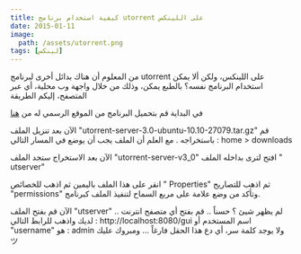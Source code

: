 ```yaml
---
title: كيفية استخدام برنامج utorrent على اللينكس
date: 2015-01-11
image:
  path: /assets/utorrent.png
tags: [لينكس]
---
```



من المعلوم أن هناك بدائل أخرى لبرنامج utorrent على اللينكس، ولكن ألا يمكن استخدام البرنامج نفسه؟ بالطبع يمكن، وذلك من خلال واجهة وب محلية، أي عبر المتصفح، إليكم الطريقة


في البداية قم بتحميل البرنامج من الموقع الرسمي له من [هنا](http://www.utorrent.com/downloads/linux)

الآن بعد تنزيل الملف "utorrent-server-3.0-ubuntu-10.10-27079.tar.gz" قم باستخراجه .
مع العلم أن الملف يجب أن يوضع في المسار التالي : home > downloads

الآن بعد الاستخراج ستجد الملف "utorrent-server-v3_0" افتح لترى بداخله الملف " utserver"

انقر على هذا الملف باليمين ثم اذهب للخصائص " Properties"  ثم اذهب للتصاريح "permissions" وتأكد من وضع علامة على مربع السماح لتنفيذ الملف كبرنامج.

الآن قم بفتح الملف "utserver" .. لم يظهر شيئ ؟
حسناً .. قم بفتح أي متصفح انترنت لديك واذهب للرابط التالي : http://localhost:8080/gui
اسم المستخدم أو "username" هو : admin
ولا يوجد كلمة سر، أي دع هذا الحقل فارغاً ... ومبروك عليك ツ
